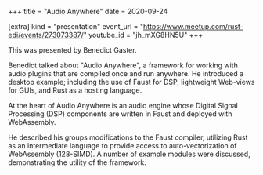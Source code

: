 +++
title = "Audio Anywhere"
date = 2020-09-24

[extra]
kind = "presentation"
event_url = "https://www.meetup.com/rust-edi/events/273073387/"
youtube_id = "jh_mXG8HN5U"
+++

This was presented by Benedict Gaster.

Benedict talked about "Audio Anywhere", a framework for
working with audio plugins that are compiled once and run
anywhere. He introduced a desktop example; including the
use of Faust for DSP, lightweight Web-views for GUIs, and
Rust as a hosting language.

At the heart of Audio Anywhere is an audio engine whose
Digital Signal Processing (DSP) components are written in
Faust and deployed with WebAssembly.

He described his groups modifications to the Faust
compiler, utilizing Rust as an intermediate language to
provide access to auto-vectorization of WebAssembly
(128-SIMD). A number of example modules were discussed,
demonstrating the utility of the framework.
